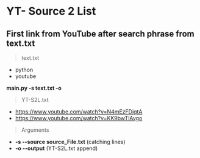 # YT- Source 2 List
## First link from YouTube after search phrase from text.txt

>text.txt
- python
- youtube

**main.py -s text.txt -o**

>YT-S2L.txt
- https://www.youtube.com/watch?v=N4mEzFDjqtA
- https://www.youtube.com/watch?v=KK9bwTlAvgo

>Arguments
- **-s --source source_File.txt** (catching lines)
- **-o --output** (YT-S2L.txt append)

